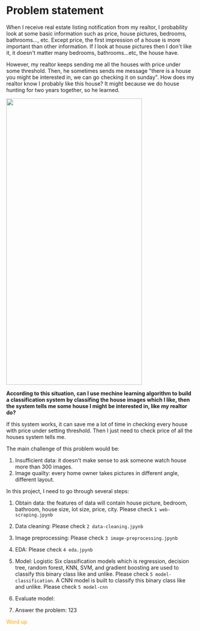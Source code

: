 # Problem statement

When I receive real estate listing notification from my realtor, I probability look at some basic information such as price, house pictures, bedrooms, bathrooms..., etc. Except price, the first impression of a house is more important than other information. If I look at house pictures then I don't like it, it doesn't matter many bedrooms, bathrooms...etc, the house have. 

However, my realtor keeps sending me all the houses with price under some threshold. Then, he sometimes sends me message "there is a house you might be interested in, we can go checking it on sunday". How does my realtor know I probably like this house? It might because we do house hunting for two years together, so he learned.

<p align="left">
  <img src="https://github.com/Kenghsin/house-image-classification/assets/listings.png" height="761" width="361">
</p>

**According to this situation, can I use mechine learning algorithm to build a classification system by classifing the house images which I like, then the system tells me some house I might be interested in, like my realtor do?**

If this system works, it can save me a lot of time in checking every house with price under setting threshold. Then I just need to check price of all the houses system tells me.

The main challenge of this problem would be:

1. Insufficient data: it doesn't make sense to ask someone watch house more than 300 images.
2. Image quailty: every home owner takes pictures in different angle, different layout. 

In this project, I need to go through several steps:
1. Obtain data: the features of data will contain house picture, bedroom, bathroom, house size, lot size, price, city. Please check `1 web-scraping.jpynb`

2. Data cleaning: Please check `2 data-cleaning.jpynb`

3. Image preprocessing: Please check `3 image-preprocessing.jpynb`

4. EDA: Please check `4 eda.jpynb`

5. Model: Logistic Six classification models which is regression, decision tree, random forest, KNN, SVM, and gradient boosting are used to classify this binary class like and unlike. Please check `5 model-classification`. A CNN model is built to classify this binary class like and unlike. Please check `5 model-cnn`

6. Evaluate model:

7. Answer the problem: 123

<span style="color:orange;">Word up</span>


